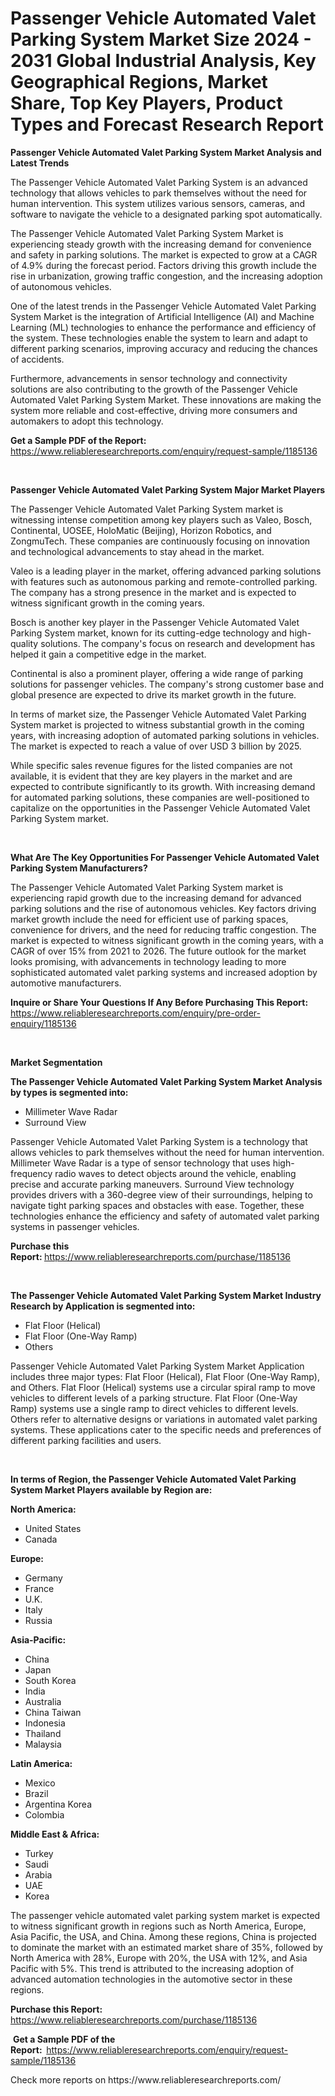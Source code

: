<p><h1>Passenger Vehicle Automated Valet Parking System Market Size 2024 - 2031 Global Industrial Analysis, Key Geographical Regions, Market Share, Top Key Players, Product Types and Forecast Research Report</h1></p><p><strong>Passenger Vehicle Automated Valet Parking System Market Analysis and Latest Trends</strong></p>
<p><p>The Passenger Vehicle Automated Valet Parking System is an advanced technology that allows vehicles to park themselves without the need for human intervention. This system utilizes various sensors, cameras, and software to navigate the vehicle to a designated parking spot automatically.</p><p>The Passenger Vehicle Automated Valet Parking System Market is experiencing steady growth with the increasing demand for convenience and safety in parking solutions. The market is expected to grow at a CAGR of 4.9% during the forecast period. Factors driving this growth include the rise in urbanization, growing traffic congestion, and the increasing adoption of autonomous vehicles.</p><p>One of the latest trends in the Passenger Vehicle Automated Valet Parking System Market is the integration of Artificial Intelligence (AI) and Machine Learning (ML) technologies to enhance the performance and efficiency of the system. These technologies enable the system to learn and adapt to different parking scenarios, improving accuracy and reducing the chances of accidents.</p><p>Furthermore, advancements in sensor technology and connectivity solutions are also contributing to the growth of the Passenger Vehicle Automated Valet Parking System Market. These innovations are making the system more reliable and cost-effective, driving more consumers and automakers to adopt this technology.</p></p>
<p><strong>Get a Sample PDF of the Report:&nbsp;</strong> <a href="https://www.reliableresearchreports.com/enquiry/request-sample/1185136">https://www.reliableresearchreports.com/enquiry/request-sample/1185136</a></p>
<p>&nbsp;</p>
<p><strong>Passenger Vehicle Automated Valet Parking System Major Market Players</strong></p>
<p><p>The Passenger Vehicle Automated Valet Parking System market is witnessing intense competition among key players such as Valeo, Bosch, Continental, UOSEE, HoloMatic (Beijing), Horizon Robotics, and ZongmuTech. These companies are continuously focusing on innovation and technological advancements to stay ahead in the market.</p><p>Valeo is a leading player in the market, offering advanced parking solutions with features such as autonomous parking and remote-controlled parking. The company has a strong presence in the market and is expected to witness significant growth in the coming years.</p><p>Bosch is another key player in the Passenger Vehicle Automated Valet Parking System market, known for its cutting-edge technology and high-quality solutions. The company's focus on research and development has helped it gain a competitive edge in the market.</p><p>Continental is also a prominent player, offering a wide range of parking solutions for passenger vehicles. The company's strong customer base and global presence are expected to drive its market growth in the future.</p><p>In terms of market size, the Passenger Vehicle Automated Valet Parking System market is projected to witness substantial growth in the coming years, with increasing adoption of automated parking solutions in vehicles. The market is expected to reach a value of over USD 3 billion by 2025.</p><p>While specific sales revenue figures for the listed companies are not available, it is evident that they are key players in the market and are expected to contribute significantly to its growth. With increasing demand for automated parking solutions, these companies are well-positioned to capitalize on the opportunities in the Passenger Vehicle Automated Valet Parking System market.</p></p>
<p>&nbsp;</p>
<p><strong>What Are The Key Opportunities For Passenger Vehicle Automated Valet Parking System Manufacturers?</strong></p>
<p><p>The Passenger Vehicle Automated Valet Parking System market is experiencing rapid growth due to the increasing demand for advanced parking solutions and the rise of autonomous vehicles. Key factors driving market growth include the need for efficient use of parking spaces, convenience for drivers, and the need for reducing traffic congestion. The market is expected to witness significant growth in the coming years, with a CAGR of over 15% from 2021 to 2026. The future outlook for the market looks promising, with advancements in technology leading to more sophisticated automated valet parking systems and increased adoption by automotive manufacturers.</p></p>
<p><strong>Inquire or Share Your Questions If Any Before Purchasing This Report:</strong> <a href="https://www.reliableresearchreports.com/enquiry/pre-order-enquiry/1185136">https://www.reliableresearchreports.com/enquiry/pre-order-enquiry/1185136</a></p>
<p>&nbsp;</p>
<p><strong>Market Segmentation</strong></p>
<p><strong>The Passenger Vehicle Automated Valet Parking System Market Analysis by types is segmented into:</strong></p>
<p><ul><li>Millimeter Wave Radar</li><li>Surround View</li></ul></p>
<p><p>Passenger Vehicle Automated Valet Parking System is a technology that allows vehicles to park themselves without the need for human intervention. Millimeter Wave Radar is a type of sensor technology that uses high-frequency radio waves to detect objects around the vehicle, enabling precise and accurate parking maneuvers. Surround View technology provides drivers with a 360-degree view of their surroundings, helping to navigate tight parking spaces and obstacles with ease. Together, these technologies enhance the efficiency and safety of automated valet parking systems in passenger vehicles.</p></p>
<p><strong>Purchase this Report:&nbsp;</strong><a href="https://www.reliableresearchreports.com/purchase/1185136">https://www.reliableresearchreports.com/purchase/1185136</a></p>
<p>&nbsp;</p>
<p><strong>The Passenger Vehicle Automated Valet Parking System Market Industry Research by Application is segmented into:</strong></p>
<p><ul><li>Flat Floor (Helical)</li><li>Flat Floor (One-Way Ramp)</li><li>Others</li></ul></p>
<p><p>Passenger Vehicle Automated Valet Parking System Market Application includes three major types: Flat Floor (Helical), Flat Floor (One-Way Ramp), and Others. Flat Floor (Helical) systems use a circular spiral ramp to move vehicles to different levels of a parking structure. Flat Floor (One-Way Ramp) systems use a single ramp to direct vehicles to different levels. Others refer to alternative designs or variations in automated valet parking systems. These applications cater to the specific needs and preferences of different parking facilities and users.</p></p>
<p>&nbsp;</p>
<p><strong>In terms of Region, the Passenger Vehicle Automated Valet Parking System Market Players available by Region are:</strong></p>
<p>
    <p> <strong> North America: </strong>
        <ul>
            <li>United States</li>
            <li>Canada</li>
        </ul>
        </p> 
    <p> <strong> Europe: </strong>
        <ul>
            <li>Germany</li>
            <li>France</li>
            <li>U.K.</li>
            <li>Italy</li>
            <li>Russia</li>
        </ul>
        </p> 
    <p> <strong> Asia-Pacific: </strong>
        <ul>
            <li>China</li>
            <li>Japan</li>
            <li>South Korea</li>
            <li>India</li>
            <li>Australia</li>
            <li>China Taiwan</li>
            <li>Indonesia</li>
            <li>Thailand</li>
            <li>Malaysia</li>
        </ul>
        </p> 
    <p> <strong> Latin America: </strong>
        <ul>
            <li>Mexico</li>
            <li>Brazil</li>
            <li>Argentina Korea</li>
            <li>Colombia</li>
        </ul>
        </p> 
    <p> <strong> Middle East & Africa: </strong>
        <ul>
            <li>Turkey</li>
            <li>Saudi</li>
            <li>Arabia</li>
            <li>UAE</li>
            <li>Korea</li>
        </ul>
    </p>
    </p>
<p><p>The passenger vehicle automated valet parking system market is expected to witness significant growth in regions such as North America, Europe, Asia Pacific, the USA, and China. Among these regions, China is projected to dominate the market with an estimated market share of 35%, followed by North America with 28%, Europe with 20%, the USA with 12%, and Asia Pacific with 5%. This trend is attributed to the increasing adoption of advanced automation technologies in the automotive sector in these regions.</p></p>
<p><strong>Purchase this Report: </strong><a href="https://www.reliableresearchreports.com/purchase/1185136">https://www.reliableresearchreports.com/purchase/1185136</a></p>
<p>&nbsp;<strong>Get a Sample PDF of the Report:&nbsp;&nbsp;</strong><a href="https://www.reliableresearchreports.com/enquiry/request-sample/1185136">https://www.reliableresearchreports.com/enquiry/request-sample/1185136</a></p>
<p><strong></strong></p>
<p>Check more reports on https://www.reliableresearchreports.com/</p>
